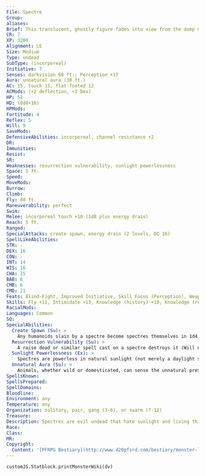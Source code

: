 ```yaml
---
File: Spectre
Group: 
aliases: 
Brief: This translucent, ghostly figure fades into view from the damp mist, its face distorted by wrath into a hideous mask.
CR: 7
XP: 3200
Alignment: LE
Size: Medium
Type: undead
SubType: (incorporeal)
Initiative: 7
Senses: darkvision 60 ft.; Perception +17
Aura: unnatural aura (30 ft.)
AC: 15, touch 15, flat-footed 12
ACMods: (+2 deflection, +3 Dex)
HP: 52
HD: (8d8+16)
HPMods: 
Fortitude: 4
Reflex: 5
Will: 9
SaveMods: 
DefensiveAbilities: incorporeal, channel resistance +2
DR: 
Immunities: 
Resist: 
SR: 
Weaknesses: resurrection vulnerability, sunlight powerlessness
Space: 5 ft.
Speed: 
MoveMods: 
Burrow: 
Climb: 
Fly: 80 ft.
Maneuverability: perfect
Swim: 
Melee: incorporeal touch +10 (1d8 plus energy drain)
Reach: 5 ft.
Ranged: 
SpecialAttacks: create spawn, energy drain (2 levels, DC 16)
SpellLikeAbilities: 
STR: -
DEX: 16
CON: -
INT: 14
WIS: 16
CHA: 15
BAB: 6
CMB: 6
CMD: 21
Feats: Blind-Fight, Improved Initiative, Skill Focus (Perception), Weapon Focus (touch)
Skills: Fly +11, Intimidate +13, Knowledge (history) +10, Knowledge (religion) +13, Perception +17, Stealth +14, Survival +11
RacialMods: 
Languages: Common
SQ: 
SpecialAbilities:
  Create Spawn (Su): >
    Any humanoids slain by a spectre become spectres themselves in 1d4 rounds. Spawn so created are less powerful than typical spectres, and suffer a -2 penalty on all d20 rolls and checks, receive -2 hp per HD, and only drain one level on a touch. Spawn are under the command of the spectre that created them and remain enslaved until its death, at which point they lose their spawn penalties and become full-fledged and free-willed spectres. They do not possess any of the abilities they had in life.
  Resurrection Vulnerability (Su): >
    A raise dead or similar spell cast on a spectre destroys it (Will negates). Using the spell in this way does not require a material component.
  Sunlight Powerlessness (Ex): >
    Spectres are powerless in natural sunlight (not merely a daylight spell) and flee from it. A spectre caught in sunlight cannot attack and is staggered.
  Unnatural Aura (Su): >
    Animals, whether wild or domesticated, can sense the unnatural presence of a spectre at a distance of 30 feet. They do not willingly approach nearer than that and panic if forced to do so unless a master succeeds at a DC 25 Handle Animal, Ride, or wild empathy check. A panicked animal remains so as long as it is within 30 feet of the spectre.
SpellsKnown: 
SpellsPrepared: 
SpellDomains: 
Bloodline: 
Environment: any
Temperature: any
Organization: solitary, pair, gang (3-6), or swarm (7-12)
Treasure: 
Description: Spectres are evil undead that hate sunlight and living things. Most are the remnants of murdered or evil humans, their anger preventing them from entering the afterlife. Like ghosts, spectres haunt the places of their deaths, and seek to draw others into the lonely abyss of undeath. A spectre looks much as it did in life and can be easily recognized by those who knew the individual or have seen the individual's face in paintings or drawings. Spectres retain a strong sense of identity, and even ancient, insane spectres generally remain coherent. Evil historians and necromancers often try to ally with spectres for the knowledge they held in life and retain in undeath.
Race: 
Class: 
MR: 
Copyright:
  Content: '[PFRPG Bestiary](http://www.d20pfsrd.com/bestiary/monster-listings/undead/spectre)'
---
```

```dataviewjs
customJS.Statblock.printMonsterWiki(dv)
```
